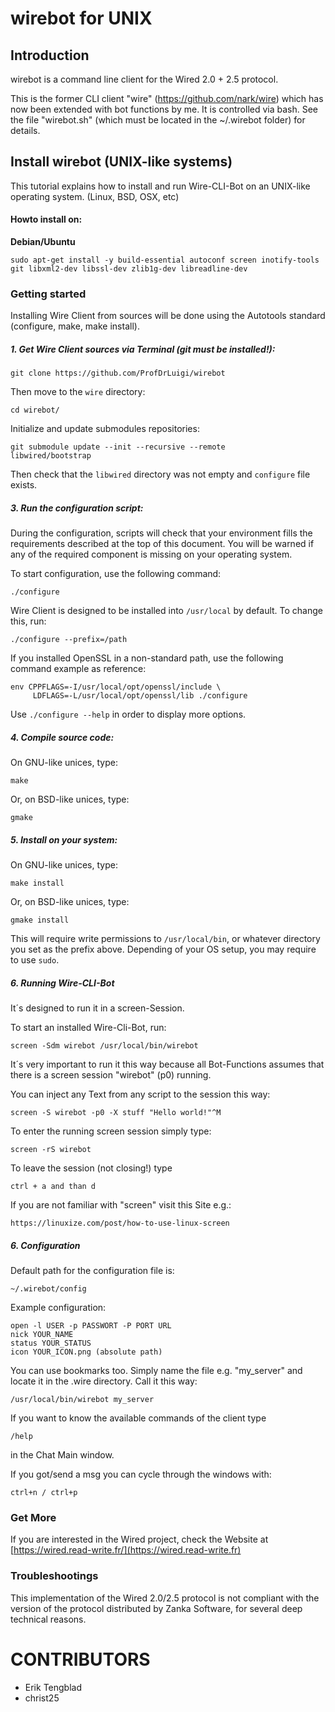 # wirebot for UNIX

## Introduction

wirebot is a command line client for the Wired 2.0 + 2.5 protocol.

This is the former CLI client "wire" (https://github.com/nark/wire) which has now been extended with bot functions by me. It is controlled via bash. See the file "wirebot.sh" (which must be located in the ~/.wirebot folder) for details.

## Install wirebot (UNIX-like systems)

This tutorial explains how to install and run Wire-CLI-Bot on an UNIX-like operating system. (Linux, BSD, OSX, etc)

#### Howto install on:

**Debian/Ubuntu**

	sudo apt-get install -y build-essential autoconf screen inotify-tools git libxml2-dev libssl-dev zlib1g-dev libreadline-dev

### Getting started

Installing Wire Client from sources will be done using the Autotools standard (configure, make, make install).

##### 1. Get Wire Client sources via Terminal (git must be installed!):

	git clone https://github.com/ProfDrLuigi/wirebot

Then move to the `wire` directory:

	cd wirebot/

Initialize and update submodules repositories:

	git submodule update --init --recursive --remote
	libwired/bootstrap

Then check that the `libwired` directory was not empty and `configure` file exists.

##### 3. Run the configuration script:

During the configuration, scripts will check that your environment fills the requirements described at the top of this document. You will be warned if any of the required component is missing on your operating system.

To start configuration, use the following command:

	./configure

Wire Client is designed to be installed into `/usr/local` by default. To change this, run:

	./configure --prefix=/path	

If you installed OpenSSL in a non-standard path, use the following command example as reference:

	env CPPFLAGS=-I/usr/local/opt/openssl/include \
	     LDFLAGS=-L/usr/local/opt/openssl/lib ./configure

Use `./configure --help` in order to display more options.



##### 4. Compile source code:

On GNU-like unices, type:

	make

Or, on BSD-like unices, type: 

	gmake

##### 5. Install on your system:

On GNU-like unices, type:

	make install

Or, on BSD-like unices, type: 

	gmake install

This will require write permissions to `/usr/local/bin`, or whatever directory you set as the prefix above. Depending of your OS setup, you may require to use `sudo`.

##### 6. Running Wire-CLI-Bot

It´s designed to run it in a screen-Session.

To start an installed Wire-Cli-Bot, run:

	screen -Sdm wirebot /usr/local/bin/wirebot

It´s very important to run it this way because all Bot-Functions assumes that there is a screen session "wirebot" (p0) running.

You can inject any Text from any script to the session this way:
	
	screen -S wirebot -p0 -X stuff "Hello world!"^M

To enter the running screen session simply type:
	
	screen -rS wirebot
	
To leave the session (not closing!) type

	ctrl + a and than d

If you are not familiar with "screen" visit this Site e.g.:

	https://linuxize.com/post/how-to-use-linux-screen

##### 6. Configuration

Default path for the configuration file is:

	~/.wirebot/config
	
Example configuration:

	open -l USER -p PASSWORT -P PORT URL
	nick YOUR_NAME
	status YOUR_STATUS
	icon YOUR_ICON.png (absolute path)
	
You can use bookmarks too. Simply name the file e.g. "my_server" and locate it in the .wire directory. Call it this way:

	/usr/local/bin/wirebot my_server


If you want to know the available commands of the client type

	/help
	
in the Chat Main window.

If you got/send a msg you can cycle through the windows with:

	ctrl+n / ctrl+p

### Get More

If you are interested in the Wired project, check the Website at [https://wired.read-write.fr/](https://wired.read-write.fr)

### Troubleshootings

This implementation of the Wired 2.0/2.5 protocol is not compliant with the version of the protocol distributed by Zanka Software, for several deep technical reasons.

CONTRIBUTORS
============

- Erik Tengblad
- christ25
